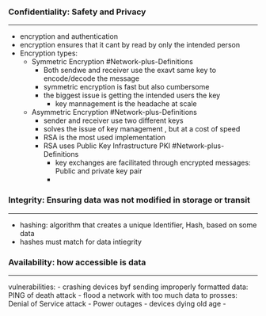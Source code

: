 ### Confidentiality: Safety and Privacy
---
- encryption and authentication 
- encryption ensures that it cant by read by only the intended person
- Encryption types: 
	- Symmetric Encryption #Network-plus-Definitions 
		- Both sendwe and receiver use the exavt same key to encode/decode the message
		- symmetric encryption is fast but also cumbersome
		- the biggest issue is getting the intended users the key 
			- key mannagement is the headache at scale
	- Asymmetric Encryption #Network-plus-Definitions 
		-  sender and receiver use two different keys
		- solves the issue of key management , but at a cost of speed
		- RSA is the most used implementation 
		- RSA uses Public Key Infrastructure PKI #Network-plus-Definitions 
			- key exchanges are facilitated through encrypted messages: Public and private key pair
			-
### Integrity: Ensuring data was not modified in storage or transit
---
- hashing: algorithm that creates a unique Identifier, Hash, based on some data
- hashes must match for data intiegrity

### Availability: how accessible is data
---
vulnerabilities: 
	- crashing devices byf sending improperly formatted data: PING of death attack 
	- flood a network with too much data to prosses: Denial of Service attack
	- Power outages
	- devices dying old age
	- 